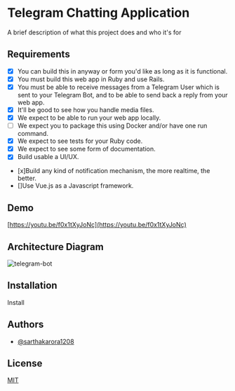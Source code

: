 # Telegram Chatting Application

A brief description of what this project does and who it's for

## Requirements

- [x] You can build this in anyway or form you'd like as long as it is functional.
- [x] You must build this web app in Ruby and use Rails.
- [x] You must be able to receive messages from a Telegram User which is sent to your Telegram Bot, and to be able to send back a reply from your web app.
- [x] It'll be good to see how you handle media files.
- [x] We expect to be able to run your web app locally.
- [ ] We expect you to package this using Docker and/or have one run command.
- [x] We expect to see tests for your Ruby code.
- [x] We expect to see some form of documentation.
- [x] Build usable a UI/UX.
- [x]Build any kind of notification mechanism, the more realtime, the better.
- []Use Vue.js as a Javascript framework.

## Demo

[https://youtu.be/f0x1tXyJoNc](https://youtu.be/f0x1tXyJoNc)

## Architecture Diagram

![telegram-bot](https://user-images.githubusercontent.com/42542489/163867943-42b4912e-5b2c-483d-8eaf-59aa59e1d9a7.png)

## Installation

Install

## Authors

- [@sarthakarora1208](https://www.github.com/sarthakarora1208)

## License

[MIT](https://choosealicense.com/licenses/mit/)
